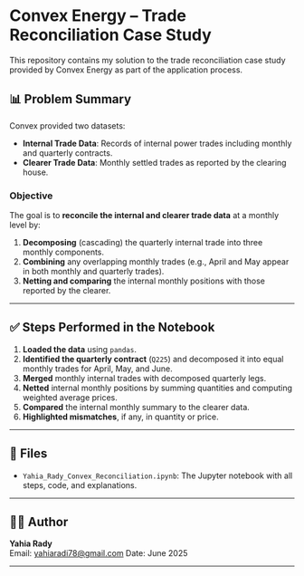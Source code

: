 # Convex Energy – Trade Reconciliation Case Study

This repository contains my solution to the trade reconciliation case study provided by Convex Energy as part of the application process.

## 📊 Problem Summary

Convex provided two datasets:
- **Internal Trade Data**: Records of internal power trades including monthly and quarterly contracts.
- **Clearer Trade Data**: Monthly settled trades as reported by the clearing house.

### Objective

The goal is to **reconcile the internal and clearer trade data** at a monthly level by:
1. **Decomposing** (cascading) the quarterly internal trade into three monthly components.
2. **Combining** any overlapping monthly trades (e.g., April and May appear in both monthly and quarterly trades).
3. **Netting and comparing** the internal monthly positions with those reported by the clearer.

---

## ✅ Steps Performed in the Notebook

1. **Loaded the data** using `pandas`.
2. **Identified the quarterly contract** (`Q225`) and decomposed it into equal monthly trades for April, May, and June.
3. **Merged** monthly internal trades with decomposed quarterly legs.
4. **Netted** internal monthly positions by summing quantities and computing weighted average prices.
5. **Compared** the internal monthly summary to the clearer data.
6. **Highlighted mismatches**, if any, in quantity or price.

---

## 📁 Files

- `Yahia_Rady_Convex_Reconciliation.ipynb`: The Jupyter notebook with all steps, code, and explanations.

---

## 🧑‍💻 Author

**Yahia Rady**  
Email: yahiaradi78@gmail.com 
Date: June 2025

---

